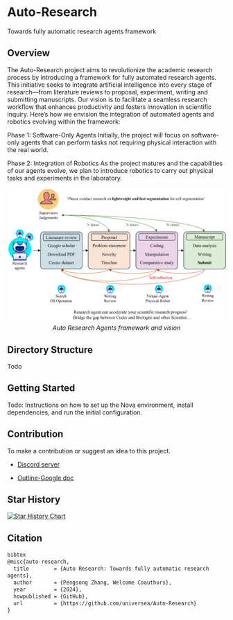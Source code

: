 # Auto-Research
Towards fully automatic research agents framework


## Overview

The Auto-Research project aims to revolutionize the academic research process by introducing a framework for fully automated research agents. This initiative seeks to integrate artificial intelligence into every stage of research—from literature reviews to proposal, experiment, writing and submitting manuscripts. Our vision is to facilitate a seamless research workflow that enhances productivity and fosters innovation in scientific inquiry. Here’s how we envision the integration of automated agents and robotics evolving within the framework:

Phase 1: Software-Only Agents
Initially, the project will focus on software-only agents that can perform tasks not requiring physical interaction with the real world. 

Phase 2: Integration of Robotics
As the project matures and the capabilities of our agents evolve, we plan to introduce robotics to carry out physical tasks and experiments in the laboratory. 

<p align="center">
  <img src="docs/images/framework1.png" alt="Framework and Vision">
  <br>
  <em>Auto Research Agents framework and vision</em>
</p>


## Directory Structure

Todo


## Getting Started

Todo: Instructions on how to set up the Nova environment, install dependencies, and run the initial configuration.

## Contribution

To make a contribution or suggest an idea to this project.

* [Discord server](https://discord.gg/fc2MtCmd)

* [Outline-Google doc](https://docs.google.com/document/d/1fgZlbtTNTKPP3TpHL5X6xJlBxpIoKeellfeJn-V7zSA/edit?usp=sharing)


## Star History

[![Star History Chart](https://api.star-history.com/svg?repos=universea/Auto-Research&type=Date)](https://star-history.com/#universea/Auto-Research&Date)

## Citation
```
bibtex
@misc{auto-research,
  title        = {Auto Research: Towards fully automatic research agents},
  author       = {Pengsong Zhang, Welcome Coauthors},
  year         = {2024},
  howpublished = {GitHub},
  url          = {https://github.com/universea/Auto-Research}
}
```